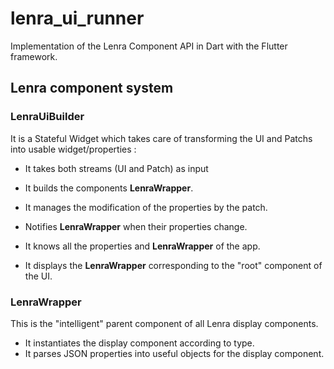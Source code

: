 # lenra_ui_runner

Implementation of the Lenra Component API in Dart with the Flutter framework.

## Lenra component system

### LenraUiBuilder
It is a Stateful Widget which takes care of transforming the UI and Patchs into usable widget/properties : 

 - It takes both streams (UI and Patch) as input 

 - It builds the components **LenraWrapper**.
 - It manages the modification of the properties by the patch.

 - Notifies **LenraWrapper** when their properties change.
 - It knows all the properties and **LenraWrapper** of the app.
 - It displays the **LenraWrapper** corresponding to the "root" component of the UI.

### LenraWrapper
This is the "intelligent" parent component of all Lenra display components.
- It instantiates the display component according to type.
- It parses JSON properties into useful objects for the display component.